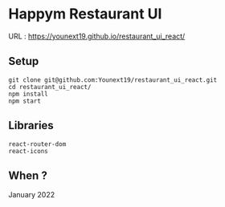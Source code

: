 # Happym Restaurant UI
URL : https://younext19.github.io/restaurant_ui_react/

## Setup
```
git clone git@github.com:Younext19/restaurant_ui_react.git
cd restaurant_ui_react/
npm install
npm start
```

## Libraries
```
react-router-dom
react-icons
```
## When ?
January 2022
